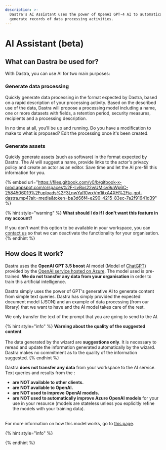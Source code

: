 ```yaml
---
description: >-
  Dastra's AI Assistant uses the power of OpenAI GPT-4 AI to automatically
  generate records of data processing activities.
---
```


# AI Assistant (beta)

## What can Dastra be used for?&#x20;

With Dastra, you can use AI for two main purposes:&#x20;

### Generate data processing&#x20;

Quickly generate data processing in the format expected by Dastra, based on a rapid description of your processing activity. Based on the described use of the data, Dastra will propose a processing model including a name, one or more datasets with fields, a retention period, security measures, recipients and a processing description.&#x20;

In no time at all, you'll be up and running. Do you have a modification to make to what is proposed? Edit the processing once it's been created.&#x20;

### Generate assets&#x20;

Quickly generate assets (such as software) in the format expected by Dastra. The AI will suggest a name, provide links to the actor's privacy policy and create an actor as an editor. Save time and let the AI pre-fill this information for you.

{% embed url="https://files.gitbook.com/v0/b/gitbook-x-prod.appspot.com/o/spaces%2F-LvBxs22wUMicv9uWp6C-2584506019%2Fuploads%2F3LnwYaR0wxVm1itxA4XH%2Fia-gpt-dastra.mp4?alt=media&token=ba3d66f4-e290-4215-83ec-7a2f91641d39" %}

{% hint style="warning" %}
**What should I do if I don't want this feature in my account?**&#x20;

If you don't want this option to be available in your workspace, you can [contact us](https://www.dastra.eu/en/contacts) so that we can deactivate the functionality for your organisation.
{% endhint %}

## How does it work?

Dastra uses the **OpenAI GPT 3.5 boost** AI model (Model of [ChatGPT](https://chat.openai.com/)) provided by the [OpenAI service hosted on Azure](https://azure.microsoft.com/fr-fr/products/cognitive-services/openai-service). The model used is pre-trained. **We do not transfer any data from your organisation** in order to train this artificial intelligence.

Dastra simply uses the power of GPT's generative AI to generate content from simple text queries. Dastra has simply provided the expected document model (JSON) and an example of data processing (from our library) that we want to have and the AI model takes care of the rest.&#x20;

We only transfer the text of the prompt that you are going to send to the AI.



{% hint style="info" %}
**Warning about the quality of the suggested content**\
\
The data generated by the wizard are **suggestions only**. It is necessary to reread and update the information generated automatically by the wizard. Dastra makes no commitment as to the quality of the information suggested.
{% endhint %}

Dastra **does not transfer any data** from your workspace to the AI service. Text queries and results from the :&#x20;

* **are NOT available to other clients.**&#x20;
* **are NOT available to OpenAI.**&#x20;
* **are NOT used to improve OpenAI models.**&#x20;
* **are NOT used to automatically improve Azure OpenAI models** for your use in your resource (models are stateless unless you explicitly refine the models with your training data).

\
For more information on how this model works, go to [this page](https://learn.microsoft.com/en-us/legal/cognitive-services/openai/data-privacy).

{% hint style="info" %}

{% endhint %}
